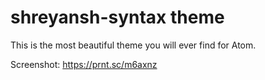 # shreyansh-syntax theme

This is the most beautiful theme you will ever find for Atom.

Screenshot: https://prnt.sc/m6axnz


